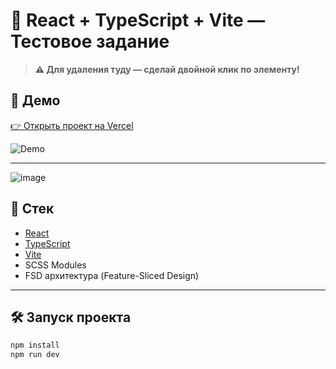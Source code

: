 # 📝 React + TypeScript + Vite — Тестовое задание

> **⚠️ Для удаления туду — сделай двойной клик по элементу!**

## 🔗 Демо

[👉 Открыть проект на Vercel](https://mindbox-interview.vercel.app/)

![Demo](https://github.com/user-attachments/assets/e51753c1-6687-4770-8ab2-e133c9974ee7)

---
![image](https://github.com/user-attachments/assets/2398eace-4e10-4a50-9881-ff8122380c0c)

## 🚀 Стек

- [React](https://reactjs.org/)
- [TypeScript](https://www.typescriptlang.org/)
- [Vite](https://vitejs.dev/)
- SCSS Modules
- FSD архитектура (Feature-Sliced Design)
---

## 🛠️ Запуск проекта

```bash
npm install
npm run dev
